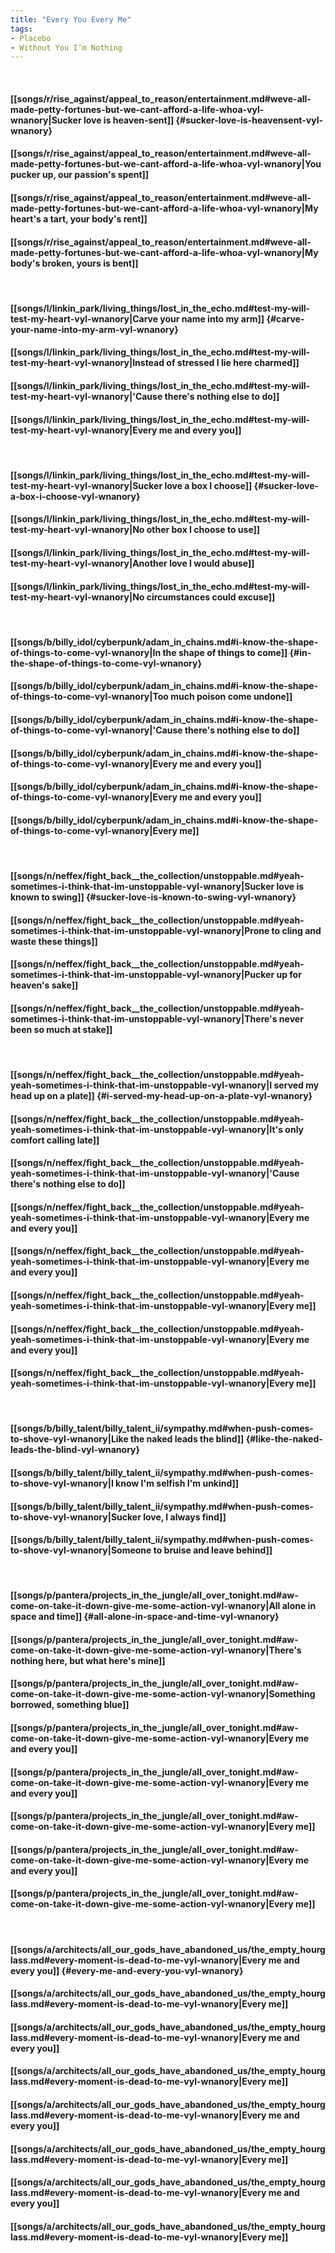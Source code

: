 ```yaml
---
title: "Every You Every Me"
tags:
- Placebo
- Without You I’m Nothing
---
```

&nbsp;
#### [[songs/r/rise_against/appeal_to_reason/entertainment.md#weve-all-made-petty-fortunes-but-we-cant-afford-a-life-whoa-vyl-wnanory|Sucker love is heaven-sent]] {#sucker-love-is-heavensent-vyl-wnanory}
#### [[songs/r/rise_against/appeal_to_reason/entertainment.md#weve-all-made-petty-fortunes-but-we-cant-afford-a-life-whoa-vyl-wnanory|You pucker up, our passion's spent]]
#### [[songs/r/rise_against/appeal_to_reason/entertainment.md#weve-all-made-petty-fortunes-but-we-cant-afford-a-life-whoa-vyl-wnanory|My heart's a tart, your body's rent]]
#### [[songs/r/rise_against/appeal_to_reason/entertainment.md#weve-all-made-petty-fortunes-but-we-cant-afford-a-life-whoa-vyl-wnanory|My body's broken, yours is bent]]
&nbsp;
#### [[songs/l/linkin_park/living_things/lost_in_the_echo.md#test-my-will-test-my-heart-vyl-wnanory|Carve your name into my arm]] {#carve-your-name-into-my-arm-vyl-wnanory}
#### [[songs/l/linkin_park/living_things/lost_in_the_echo.md#test-my-will-test-my-heart-vyl-wnanory|Instead of stressed I lie here charmed]]
#### [[songs/l/linkin_park/living_things/lost_in_the_echo.md#test-my-will-test-my-heart-vyl-wnanory|'Cause there's nothing else to do]]
#### [[songs/l/linkin_park/living_things/lost_in_the_echo.md#test-my-will-test-my-heart-vyl-wnanory|Every me and every you]]
&nbsp;
#### [[songs/l/linkin_park/living_things/lost_in_the_echo.md#test-my-will-test-my-heart-vyl-wnanory|Sucker love a box I choose]] {#sucker-love-a-box-i-choose-vyl-wnanory}
#### [[songs/l/linkin_park/living_things/lost_in_the_echo.md#test-my-will-test-my-heart-vyl-wnanory|No other box I choose to use]]
#### [[songs/l/linkin_park/living_things/lost_in_the_echo.md#test-my-will-test-my-heart-vyl-wnanory|Another love I would abuse]]
#### [[songs/l/linkin_park/living_things/lost_in_the_echo.md#test-my-will-test-my-heart-vyl-wnanory|No circumstances could excuse]]
&nbsp;
#### [[songs/b/billy_idol/cyberpunk/adam_in_chains.md#i-know-the-shape-of-things-to-come-vyl-wnanory|In the shape of things to come]] {#in-the-shape-of-things-to-come-vyl-wnanory}
#### [[songs/b/billy_idol/cyberpunk/adam_in_chains.md#i-know-the-shape-of-things-to-come-vyl-wnanory|Too much poison come undone]]
#### [[songs/b/billy_idol/cyberpunk/adam_in_chains.md#i-know-the-shape-of-things-to-come-vyl-wnanory|'Cause there's nothing else to do]]
#### [[songs/b/billy_idol/cyberpunk/adam_in_chains.md#i-know-the-shape-of-things-to-come-vyl-wnanory|Every me and every you]]
#### [[songs/b/billy_idol/cyberpunk/adam_in_chains.md#i-know-the-shape-of-things-to-come-vyl-wnanory|Every me and every you]]
#### [[songs/b/billy_idol/cyberpunk/adam_in_chains.md#i-know-the-shape-of-things-to-come-vyl-wnanory|Every me]]
&nbsp;
#### [[songs/n/neffex/fight_back__the_collection/unstoppable.md#yeah-sometimes-i-think-that-im-unstoppable-vyl-wnanory|Sucker love is known to swing]] {#sucker-love-is-known-to-swing-vyl-wnanory}
#### [[songs/n/neffex/fight_back__the_collection/unstoppable.md#yeah-sometimes-i-think-that-im-unstoppable-vyl-wnanory|Prone to cling and waste these things]]
#### [[songs/n/neffex/fight_back__the_collection/unstoppable.md#yeah-sometimes-i-think-that-im-unstoppable-vyl-wnanory|Pucker up for heaven's sake]]
#### [[songs/n/neffex/fight_back__the_collection/unstoppable.md#yeah-sometimes-i-think-that-im-unstoppable-vyl-wnanory|There's never been so much at stake]]
&nbsp;
#### [[songs/n/neffex/fight_back__the_collection/unstoppable.md#yeah-yeah-sometimes-i-think-that-im-unstoppable-vyl-wnanory|I served my head up on a plate]] {#i-served-my-head-up-on-a-plate-vyl-wnanory}
#### [[songs/n/neffex/fight_back__the_collection/unstoppable.md#yeah-yeah-sometimes-i-think-that-im-unstoppable-vyl-wnanory|It's only comfort calling late]]
#### [[songs/n/neffex/fight_back__the_collection/unstoppable.md#yeah-yeah-sometimes-i-think-that-im-unstoppable-vyl-wnanory|'Cause there's nothing else to do]]
#### [[songs/n/neffex/fight_back__the_collection/unstoppable.md#yeah-yeah-sometimes-i-think-that-im-unstoppable-vyl-wnanory|Every me and every you]]
#### [[songs/n/neffex/fight_back__the_collection/unstoppable.md#yeah-yeah-sometimes-i-think-that-im-unstoppable-vyl-wnanory|Every me and every you]]
#### [[songs/n/neffex/fight_back__the_collection/unstoppable.md#yeah-yeah-sometimes-i-think-that-im-unstoppable-vyl-wnanory|Every me]]
#### [[songs/n/neffex/fight_back__the_collection/unstoppable.md#yeah-yeah-sometimes-i-think-that-im-unstoppable-vyl-wnanory|Every me and every you]]
#### [[songs/n/neffex/fight_back__the_collection/unstoppable.md#yeah-yeah-sometimes-i-think-that-im-unstoppable-vyl-wnanory|Every me]]
&nbsp;
#### [[songs/b/billy_talent/billy_talent_ii/sympathy.md#when-push-comes-to-shove-vyl-wnanory|Like the naked leads the blind]] {#like-the-naked-leads-the-blind-vyl-wnanory}
#### [[songs/b/billy_talent/billy_talent_ii/sympathy.md#when-push-comes-to-shove-vyl-wnanory|I know I'm selfish I'm unkind]]
#### [[songs/b/billy_talent/billy_talent_ii/sympathy.md#when-push-comes-to-shove-vyl-wnanory|Sucker love, I always find]]
#### [[songs/b/billy_talent/billy_talent_ii/sympathy.md#when-push-comes-to-shove-vyl-wnanory|Someone to bruise and leave behind]]
&nbsp;
#### [[songs/p/pantera/projects_in_the_jungle/all_over_tonight.md#aw-come-on-take-it-down-give-me-some-action-vyl-wnanory|All alone in space and time]] {#all-alone-in-space-and-time-vyl-wnanory}
#### [[songs/p/pantera/projects_in_the_jungle/all_over_tonight.md#aw-come-on-take-it-down-give-me-some-action-vyl-wnanory|There's nothing here, but what here's mine]]
#### [[songs/p/pantera/projects_in_the_jungle/all_over_tonight.md#aw-come-on-take-it-down-give-me-some-action-vyl-wnanory|Something borrowed, something blue]]
#### [[songs/p/pantera/projects_in_the_jungle/all_over_tonight.md#aw-come-on-take-it-down-give-me-some-action-vyl-wnanory|Every me and every you]]
#### [[songs/p/pantera/projects_in_the_jungle/all_over_tonight.md#aw-come-on-take-it-down-give-me-some-action-vyl-wnanory|Every me and every you]]
#### [[songs/p/pantera/projects_in_the_jungle/all_over_tonight.md#aw-come-on-take-it-down-give-me-some-action-vyl-wnanory|Every me]]
#### [[songs/p/pantera/projects_in_the_jungle/all_over_tonight.md#aw-come-on-take-it-down-give-me-some-action-vyl-wnanory|Every me and every you]]
#### [[songs/p/pantera/projects_in_the_jungle/all_over_tonight.md#aw-come-on-take-it-down-give-me-some-action-vyl-wnanory|Every me]]
&nbsp;
#### [[songs/a/architects/all_our_gods_have_abandoned_us/the_empty_hourglass.md#every-moment-is-dead-to-me-vyl-wnanory|Every me and every you]] {#every-me-and-every-you-vyl-wnanory}
#### [[songs/a/architects/all_our_gods_have_abandoned_us/the_empty_hourglass.md#every-moment-is-dead-to-me-vyl-wnanory|Every me]]
#### [[songs/a/architects/all_our_gods_have_abandoned_us/the_empty_hourglass.md#every-moment-is-dead-to-me-vyl-wnanory|Every me and every you]]
#### [[songs/a/architects/all_our_gods_have_abandoned_us/the_empty_hourglass.md#every-moment-is-dead-to-me-vyl-wnanory|Every me]]
#### [[songs/a/architects/all_our_gods_have_abandoned_us/the_empty_hourglass.md#every-moment-is-dead-to-me-vyl-wnanory|Every me and every you]]
#### [[songs/a/architects/all_our_gods_have_abandoned_us/the_empty_hourglass.md#every-moment-is-dead-to-me-vyl-wnanory|Every me]]
#### [[songs/a/architects/all_our_gods_have_abandoned_us/the_empty_hourglass.md#every-moment-is-dead-to-me-vyl-wnanory|Every me and every you]]
#### [[songs/a/architects/all_our_gods_have_abandoned_us/the_empty_hourglass.md#every-moment-is-dead-to-me-vyl-wnanory|Every me]]
